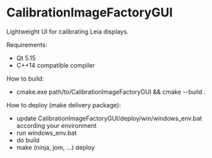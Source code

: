# CalibrationImageFactoryGUI
Lightweight UI for calibrating Leia displays.

Requirements:
- Qt 5.15
- C++14 compatible compiler

How to build:
- cmake.exe path/to/CalibrationImageFactoryGUI && cmake --build .

How to deploy (make delivery package):
- update CalibrationImageFactoryGUI/deploy/win/windows_env.bat according your environment
- run windows_env.bat
- do build
- make (ninja, jom, ...) deploy
